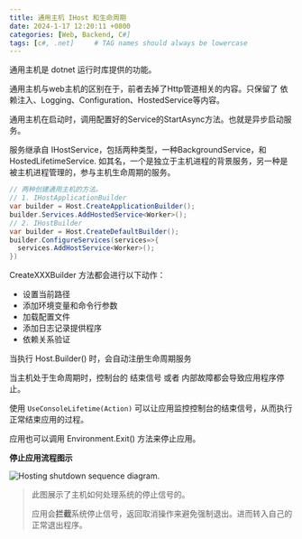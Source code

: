 ```yaml
---
title: 通用主机 IHost 和生命周期
date: 2024-1-17 12:20:11 +0800
categories: [Web, Backend, C#]
tags: [c#, .net]     # TAG names should always be lowercase
---
```


通用主机是 dotnet 运行时库提供的功能。

通用主机与web主机的区别在于，前者去掉了Http管道相关的内容。只保留了 依赖注入、Logging、Configuration、HostedService等内容。

通用主机在启动时，调用配置好的Service的StartAsync方法。也就是异步启动服务。

服务继承自 IHostService，包括两种类型，一种BackgroundService，和HostedLifetimeService. 如其名，一个是独立于主机进程的背景服务，另一种是被主机进程管理的，参与主机生命周期的服务。

```C#
// 两种创建通用主机的方法。
// 1. IHostApplicationBuilder 
var builder = Host.CreateApplicationBuilder();
builder.Services.AddHostedService<Worker>();
// 2. IHostBuilder
var builder = Host.CreateDefaultBuilder();
builder.ConfigureServices(services=>{
  services.AddHostService<Worker>();
})
```

CreateXXXBuilder 方法都会进行以下动作：

- 设置当前路径
- 添加环境变量和命令行参数
- 加载配置文件
- 添加日志记录提供程序
- 依赖关系验证

当执行 Host.Builder() 时，会自动注册生命周期服务

当主机处于生命周期时，控制台的 结束信号 或者 内部故障都会导致应用程序停止。

使用 `UseConsoleLifetime(Action)` 可以让应用监控控制台的结束信号，从而执行正常结束应用的过程。

应用也可以调用 Environment.Exit() 方法来停止应用。



**停止应用流程图示**

![Hosting shutdown sequence diagram.](https://learn.microsoft.com/zh-cn/dotnet/core/extensions/media/hosting-shutdown-sequence.svg)

> 此图展示了主机如何处理系统的停止信号的。
>
> 应用会**拦截**系统停止信号，返回取消操作来避免强制退出。进而转入自己的正常退出程序。

